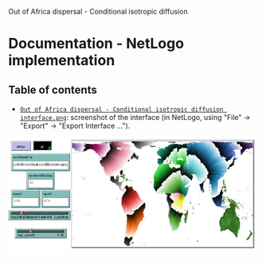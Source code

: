 Out of Africa dispersal - Conditional isotropic diffusion
# Documentation - NetLogo implementation
## Table of contents

- [`Out of Africa dispersal - Conditional isotropic diffusion interface.png`](Out%20of%20Africa%20dispersal%20-%20Conditional%20isotropic%20diffusion%20interface.png): screenshot of the interface (in NetLogo, using "File" -> "Export" -> "Export Interface ...").

![`Out of Africa dispersal - Conditional isotropic diffusion interface.png`](Out%20of%20Africa%20dispersal%20-%20Conditional%20isotropic%20diffusion%20interface.png)
